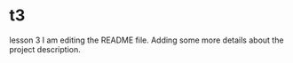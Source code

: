 # t3
lesson 3
I am editing the README file. Adding some more details about the project description.
